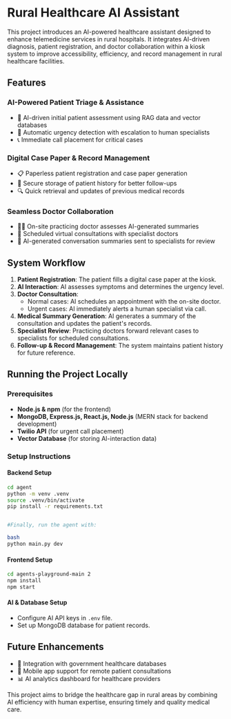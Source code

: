 # Rural Healthcare AI Assistant

This project introduces an AI-powered healthcare assistant designed to enhance telemedicine services in rural hospitals. It integrates AI-driven diagnosis, patient registration, and doctor collaboration within a kiosk system to improve accessibility, efficiency, and record management in rural healthcare facilities.

## Features

### AI-Powered Patient Triage & Assistance
- 🤖 AI-driven initial patient assessment using RAG data and vector databases
- 🏥 Automatic urgency detection with escalation to human specialists
- 📞 Immediate call placement for critical cases

### Digital Case Paper & Record Management
- 📋 Paperless patient registration and case paper generation
- 🔄 Secure storage of patient history for better follow-ups
- 🔍 Quick retrieval and updates of previous medical records

### Seamless Doctor Collaboration
- 👨‍⚕️ On-site practicing doctor assesses AI-generated summaries
- 📡 Scheduled virtual consultations with specialist doctors
- 📜 AI-generated conversation summaries sent to specialists for review

## System Workflow
1. **Patient Registration**: The patient fills a digital case paper at the kiosk.
2. **AI Interaction**: AI assesses symptoms and determines the urgency level.
3. **Doctor Consultation**:
   - Normal cases: AI schedules an appointment with the on-site doctor.
   - Urgent cases: AI immediately alerts a human specialist via call.
4. **Medical Summary Generation**: AI generates a summary of the consultation and updates the patient's records.
5. **Specialist Review**: Practicing doctors forward relevant cases to specialists for scheduled consultations.
6. **Follow-up & Record Management**: The system maintains patient history for future reference.

## Running the Project Locally

### Prerequisites
- **Node.js & npm** (for the frontend)
- **MongoDB, Express.js, React.js, Node.js** (MERN stack for backend development)
- **Twilio API** (for urgent call placement)
- **Vector Database** (for storing AI-interaction data)

### Setup Instructions

#### Backend Setup
```bash
cd agent
python -m venv .venv
source .venv/bin/activate
pip install -r requirements.txt


#Finally, run the agent with:

bash
python main.py dev
```

#### Frontend Setup
```bash
cd agents-playground-main 2
npm install
npm start
```

#### AI & Database Setup
- Configure AI API keys in `.env` file.
- Set up MongoDB database for patient records.

## Future Enhancements
- 📡 Integration with government healthcare databases
- 📱 Mobile app support for remote patient consultations
- 📊 AI analytics dashboard for healthcare providers

This project aims to bridge the healthcare gap in rural areas by combining AI efficiency with human expertise, ensuring timely and quality medical care.

